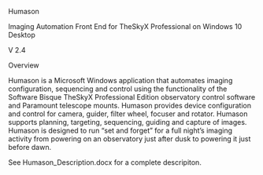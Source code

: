 Humason

Imaging Automation Front End for TheSkyX Professional on Windows 10 Desktop

V 2.4

Overview

Humason is a Microsoft Windows application that automates imaging configuration, sequencing and control using the functionality of the Software Bisque TheSkyX Professional Edition observatory control software and Paramount telescope mounts.  Humason provides device configuration and control for camera, guider, filter wheel, focuser and rotator.  Humason supports planning, targeting, sequencing, guiding and capture of images.  Humason is designed to run “set and forget” for a full night’s imaging activity from powering on an observatory just after dusk to powering it just before dawn.

See Humason_Description.docx for a complete descripiton.
